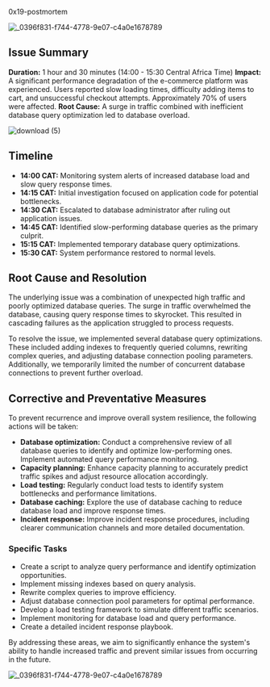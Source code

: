 0x19-postmortem

![_0396f831-f744-4778-9e07-c4a0e1678789](https://github.com/user-attachments/assets/13d2e5d3-6744-4a6e-82f4-f0fb6b4621ce)


## Issue Summary

**Duration:** 1 hour and 30 minutes (14:00 - 15:30 Central Africa Time)
**Impact:** A significant performance degradation of the e-commerce platform was experienced. Users reported slow loading times, difficulty adding items to cart, and unsuccessful checkout attempts. Approximately 70% of users were affected.
**Root Cause:** A surge in traffic combined with inefficient database query optimization led to database overload.

![download (5)](https://github.com/user-attachments/assets/5a96a9e5-ddad-465d-8326-9c21e647f1f8)


## Timeline

* **14:00 CAT:** Monitoring system alerts of increased database load and slow query response times.
* **14:15 CAT:** Initial investigation focused on application code for potential bottlenecks.
* **14:30 CAT:** Escalated to database administrator after ruling out application issues.
* **14:45 CAT:** Identified slow-performing database queries as the primary culprit.
* **15:15 CAT:** Implemented temporary database query optimizations.
* **15:30 CAT:** System performance restored to normal levels.

## Root Cause and Resolution

The underlying issue was a combination of unexpected high traffic and poorly optimized database queries. The surge in traffic overwhelmed the database, causing query response times to skyrocket. This resulted in cascading failures as the application struggled to process requests.

To resolve the issue, we implemented several database query optimizations. These included adding indexes to frequently queried columns, rewriting complex queries, and adjusting database connection pooling parameters. Additionally, we temporarily limited the number of concurrent database connections to prevent further overload.

## Corrective and Preventative Measures

To prevent recurrence and improve overall system resilience, the following actions will be taken:

* **Database optimization:** Conduct a comprehensive review of all database queries to identify and optimize low-performing ones. Implement automated query performance monitoring.
* **Capacity planning:** Enhance capacity planning to accurately predict traffic spikes and adjust resource allocation accordingly.
* **Load testing:** Regularly conduct load tests to identify system bottlenecks and performance limitations.
* **Database caching:** Explore the use of database caching to reduce database load and improve response times.
* **Incident response:** Improve incident response procedures, including clearer communication channels and more detailed documentation.

### Specific Tasks

* Create a script to analyze query performance and identify optimization opportunities.
* Implement missing indexes based on query analysis.
* Rewrite complex queries to improve efficiency.
* Adjust database connection pool parameters for optimal performance.
* Develop a load testing framework to simulate different traffic scenarios.
* Implement monitoring for database load and query performance.
* Create a detailed incident response playbook.

By addressing these areas, we aim to significantly enhance the system's ability to handle increased traffic and prevent similar issues from occurring in the future.

![_0396f831-f744-4778-9e07-c4a0e1678789](https://github.com/user-attachments/assets/1796c616-678a-4130-a708-600920994af7)
